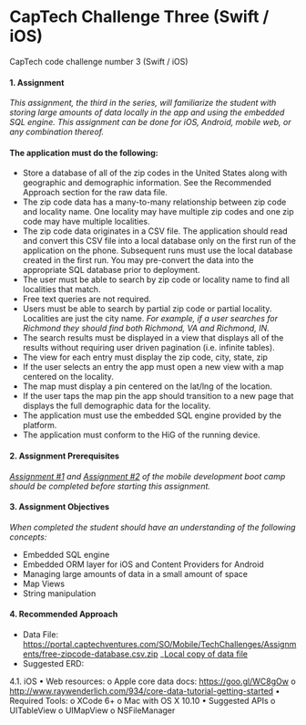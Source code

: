 # CapTech Challenge Three (Swift / iOS)
CapTech code challenge number 3 (Swift / iOS)

#### 1. Assignment
_This assignment, the third in the series, will familiarize the student with storing large amounts of data locally in the app and using the embedded SQL engine. This assignment can be done for iOS, Android, mobile web, or any combination thereof._

#### The application must do the following:
* Store a database of all of the zip codes in the United States along with geographic and demographic information. See the Recommended Approach section for the raw data file.
* The zip code data has a many-to-many relationship between zip code and locality name. One locality may have multiple zip codes and one zip code may have multiple localities.
* The zip code data originates in a CSV file. The application should read and convert this CSV file into a local database only on the first run of the application on the phone. Subsequent runs must use the local database created in the first run. You may pre-convert the data into the appropriate SQL database prior to deployment.
* The user must be able to search by zip code or locality name to find all localities that match.
* Free text queries are not required.
* Users must be able to search by partial zip code or partial locality. Localities are just the city name. _For example, if a user searches for Richmond they should find both Richmond, VA and Richmond, IN._
* The search results must be displayed in a view that displays all of the results without requiring user driven pagination (i.e. infinite tables).
* The view for each entry must display the zip code, city, state, zip
* If the user selects an entry the app must open a new view with a map centered on the locality.
* The map must display a pin centered on the lat/lng of the location.
* If the user taps the map pin the app should transition to a new page that displays the full demographic data for the locality.
* The application must use the embedded SQL engine provided by the platform.
* The application must conform to the HiG of the running device.

#### 2. Assignment Prerequisites
_[Assignment #1](https://github.com/coreyd303/CapTechChallengeOne) and [Assignment #2](https://github.com/coreyd303/CapTechChallengeTwo) of the mobile development boot camp should be completed before starting this assignment._

#### 3. Assignment Objectives
_When completed the student should have an understanding of the following concepts:_

* Embedded SQL engine
* Embedded ORM layer for iOS and Content Providers for Android
* Managing large amounts of data in a small amount of space
* Map Views
* String manipulation

#### 4. Recommended Approach
* Data File: https://portal.captechventures.com/SO/Mobile/TechChallenges/Assignments/free-zipcode-database.csv.zip
_[Local copy of data file]()
* Suggested ERD:



4.1. iOS
• Web resources:
o Apple core data docs: https://goo.gl/WC8gOw
o http://www.raywenderlich.com/934/core-data-tutorial-getting-started
• Required Tools: o XCode 6+
o Mac with OS X 10.10
• Suggested APIs
o UITableView
o UIMapView
o NSFileManager